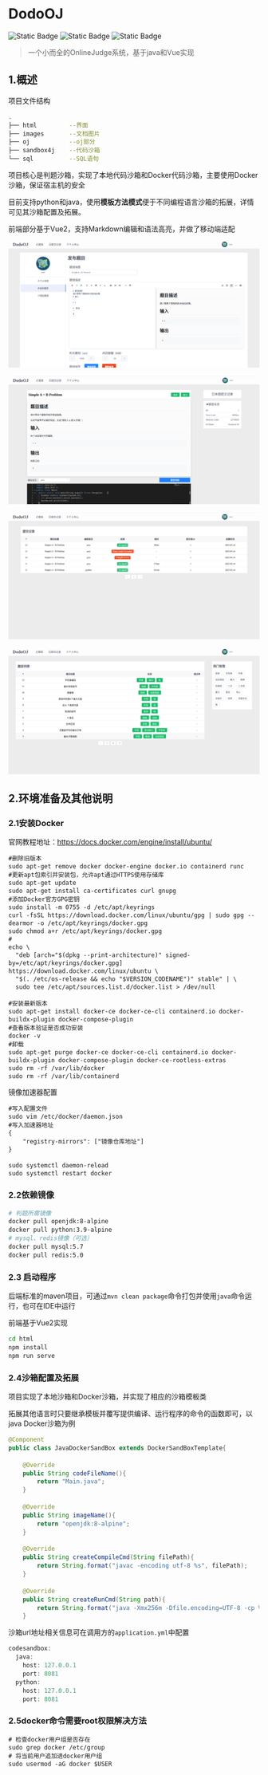 # DodoOJ

![Static Badge](https://img.shields.io/badge/java-1.8-green?style=flat)  ![Static Badge](https://img.shields.io/badge/springboot-2.6.8-green?style=flat)  ![Static Badge](https://img.shields.io/badge/docker-20.10.14-green?style=flat)

> 一个小而全的OnlineJudge系统，基于java和Vue实现

## 1.概述

项目文件结构

```sh
.
├── html         --界面
├── images       --文档图片
├── oj           --oj部分
├── sandbox4j    --代码沙箱
└── sql          --SQL语句
```

项目核心是判题沙箱，实现了本地代码沙箱和Docker代码沙箱，主要使用Docker沙箱，保证宿主机的安全

目前支持python和java，使用**模板方法模式**便于不同编程语言沙箱的拓展，详情可见其沙箱配置及拓展。

前端部分基于Vue2，支持Markdown编辑和语法高亮，并做了移动端适配

![1](./images/1.png)

![2](./images/2.png)

![3](./images/3.png)

![4](./images/4.png)

## 2.环境准备及其他说明

### 2.1安装Docker

官网教程地址：<a href="https://docs.docker.com/engine/install/ubuntu/">https://docs.docker.com/engine/install/ubuntu/</a>

```shell
#删除旧版本
sudo apt-get remove docker docker-engine docker.io containerd runc
#更新apt包索引并安装包，允许apt通过HTTPS使用存储库
sudo apt-get update
sudo apt-get install ca-certificates curl gnupg
#添加Docker官方GPG密钥
sudo install -m 0755 -d /etc/apt/keyrings
curl -fsSL https://download.docker.com/linux/ubuntu/gpg | sudo gpg --dearmor -o /etc/apt/keyrings/docker.gpg
sudo chmod a+r /etc/apt/keyrings/docker.gpg
#
echo \
  "deb [arch="$(dpkg --print-architecture)" signed-by=/etc/apt/keyrings/docker.gpg] https://download.docker.com/linux/ubuntu \
  "$(. /etc/os-release && echo "$VERSION_CODENAME")" stable" | \
  sudo tee /etc/apt/sources.list.d/docker.list > /dev/null
  
#安装最新版本
sudo apt-get install docker-ce docker-ce-cli containerd.io docker-buildx-plugin docker-compose-plugin
#查看版本验证是否成功安装
docker -v
#卸载
sudo apt-get purge docker-ce docker-ce-cli containerd.io docker-buildx-plugin docker-compose-plugin docker-ce-rootless-extras
sudo rm -rf /var/lib/docker
sudo rm -rf /var/lib/containerd
```

镜像加速器配置

```shell
#写入配置文件
sudo vim /etc/docker/daemon.json
#写入加速器地址
{
    "registry-mirrors": ["镜像仓库地址"]
}

sudo systemctl daemon-reload
sudo systemctl restart docker
```

### 2.2依赖镜像

```sh
# 判题所需镜像
docker pull openjdk:8-alpine
docker pull python:3.9-alpine
# mysql、redis镜像（可选）
docker pull mysql:5.7
docker pull redis:5.0
```

### 2.3 启动程序

后端标准的maven项目，可通过`mvn clean package`命令打包并使用`java`命令运行，也可在IDE中运行

前端基于Vue2实现

```sh
cd html
npm install
npm run serve
```

### 2.4沙箱配置及拓展

项目实现了本地沙箱和Docker沙箱，并实现了相应的沙箱模板类

拓展其他语言时只要继承模板并覆写提供编译、运行程序的命令的函数即可，以java Docker沙箱为例

```java
@Component
public class JavaDockerSandBox extends DockerSandBoxTemplate{

    @Override
    public String codeFileName(){
        return "Main.java";
    }

    @Override
    public String imageName(){
        return "openjdk:8-alpine";
    }

    @Override
    public String createCompileCmd(String filePath){
        return String.format("javac -encoding utf-8 %s", filePath);
    }

    @Override
    public String createRunCmd(String path){
        return String.format("java -Xmx256m -Dfile.encoding=UTF-8 -cp %s Main", path);
    }

```

沙箱url地址相关信息可在调用方的`application.yml`中配置

```java
codesandbox:
  java:
    host: 127.0.0.1
    port: 8081
  python:
    host: 127.0.0.1
    port: 8081
```

### 2.5docker命令需要root权限解决方法

```shell
# 检查docker用户组是否存在
sudo grep docker /etc/group
# 将当前用户追加进docker用户组
sudo usermod -aG docker $USER
```

